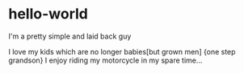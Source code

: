 # hello-world
I'm a pretty simple and laid back guy

  I love my kids which are no longer babies[but grown men]
{one step grandson<no other grandbabies yet>}
I enjoy riding my motorcycle in my spare time...
